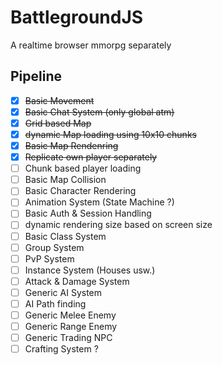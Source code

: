 # BattlegroundJS
A realtime browser mmorpg
separately
## Pipeline
- [x] ~~Basic Movement~~
- [x] ~~Basic Chat System (only global atm)~~
- [x] ~~Grid based Map~~
- [x] ~~dynamic Map loading using 10x10 chunks~~
- [x] ~~Basic Map Rendenring~~
- [X] ~~Replicate own player separately~~
- [ ] Chunk based player loading 
- [ ] Basic Map Collision
- [ ] Basic Character Rendering
- [ ] Animation System (State Machine ?)
- [ ] Basic Auth & Session Handling
- [ ] dynamic rendering size based on screen size
- [ ] Basic Class System
- [ ] Group System
- [ ] PvP System
- [ ] Instance System (Houses usw.)
- [ ] Attack & Damage System
- [ ] Generic AI System
- [ ] AI Path finding
- [ ] Generic Melee Enemy
- [ ] Generic Range Enemy
- [ ] Generic Trading NPC
- [ ] Crafting System ?

